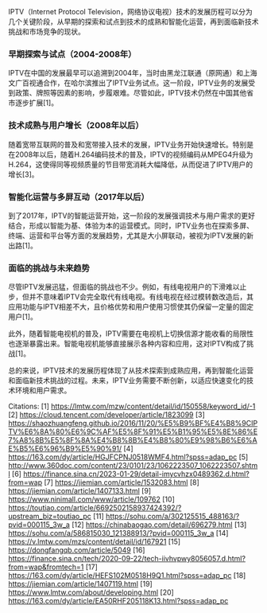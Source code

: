 IPTV（Internet Protocol Television，网络协议电视）技术的发展历程可以分为几个关键阶段，从早期的探索和试点到技术的成熟和智能化运营，再到面临新技术挑战和市场竞争的现状。

### 早期探索与试点（2004-2008年）

IPTV在中国的发展最早可以追溯到2004年，当时由黑龙江联通（原网通）和上海文广百视通合作，在哈尔滨推出了IPTV业务试点。这一阶段，IPTV业务的发展受到政策、牌照等因素的影响，步履艰难。尽管如此，IPTV技术仍然在中国其他省市逐步扩展[1]。

### 技术成熟与用户增长（2008年以后）

随着宽带互联网的普及和宽带接入技术的发展，IPTV业务开始快速增长。特别是在2008年以后，随着H.264编码技术的普及，IPTV的视频编码从MPEG4升级为H.264，这使得同等视频质量的节目带宽消耗大幅降低，从而促进了IPTV用户的增长[3]。

### 智能化运营与多屏互动（2017年以后）

到了2017年，IPTV的智能运营开始，这一阶段的发展强调技术与用户需求的更好结合，形成以智能为基、体验为本的运营模式。同时，IPTV业务也在探索多屏、终端、运营和平台等方面的发展趋势，尤其是大小屏联动，被视为IPTV发展的新出路[1]。

### 面临的挑战与未来趋势

尽管IPTV发展迅猛，但面临的挑战也不少。例如，有线电视用户的下滑难以止步，但并不意味着IPTV会完全取代有线电视。有线电视在经过模转数改造后，其应用功能与IPTV相差不大，且价格优势和用户使用习惯使其仍保留一定量的固定用户[1]。

此外，随着智能电视机的普及，IPTV需要在电视机上切换信源才能收看的局限性也逐渐暴露出来。智能电视机能够直接展示各种内容和应用，这对IPTV构成了挑战[1]。

总的来说，IPTV技术的发展历程体现了从技术探索到成熟应用，再到智能化运营和面临新技术挑战的过程。未来，IPTV业务需要不断创新，以适应快速变化的技术环境和用户需求。

Citations:
[1] https://lmtw.com/mzw/content/detail/id/150558/keyword_id/-1
[2] https://cloud.tencent.com/developer/article/1823099
[3] https://shaozhuangfeng.github.io/2016/11/20/%E5%B9%BF%E4%B8%9CIPTV%E6%8A%80%E6%9C%AF%E5%8F%91%E5%B1%95%E5%8E%86%E7%A8%8B%E5%8F%8A%E4%B8%8B%E4%B8%80%E9%98%B6%E6%AE%B5%E6%96%B9%E5%90%91/
[4] https://163.com/dy/article/HGJFCPNJ0518WMF4.html?spss=adap_pc
[5] http://www.360doc.com/content/23/0101/23/1062223507_1062223507.shtml
[6] https://finance.sina.cn/2023-01-29/detail-imycvhzx0489362.d.html?from=wap
[7] https://jiemian.com/article/1532083.html
[8] https://jiemian.com/article/1407133.html
[9] https://www.ninimall.com/www/article/109762
[10] https://toutiao.com/article/6692502158937424392/?upstream_biz=toutiao_pc
[11] https://sohu.com/a/302125515_488163/?pvid=000115_3w_a
[12] https://chinabaogao.com/detail/696279.html
[13] https://sohu.com/a/586815030_121388913/?pvid=000115_3w_a
[14] https://v.lmtw.com/mzs/content/detail/id/167921
[15] https://dongfangqb.com/article/5049
[16] https://finance.sina.cn/tech/2020-09-22/tech-iivhvpwy8056057.d.html?from=wap&fromtech=1
[17] https://163.com/dy/article/HEFS102M0518H9Q1.html?spss=adap_pc
[18] https://jiemian.com/article/1407119.html
[19] https://www.lmtw.com/about/developing.html
[20] https://163.com/dy/article/EA50RHF205118K13.html?spss=adap_pc